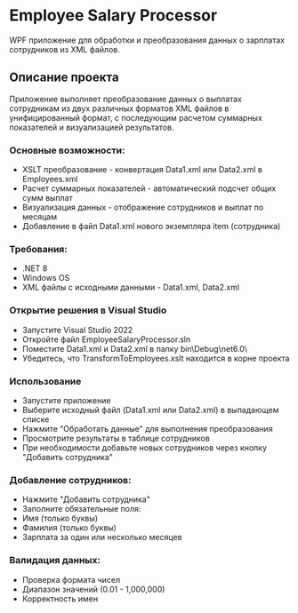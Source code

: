 # Employee Salary Processor
WPF приложение для обработки и преобразования данных о зарплатах сотрудников из XML файлов.
## Описание проекта
Приложение выполняет преобразование данных о выплатах сотрудникам из двух различных форматов XML файлов в унифицированный формат, с последующим расчетом суммарных показателей и визуализацией результатов.
### Основные возможности:
- XSLT преобразование - конвертация Data1.xml или Data2.xml в Employees.xml  
- Расчет суммарных показателей - автоматический подсчет общих сумм выплат  
- Визуализация данных - отображение сотрудников и выплат по месяцам  
- Добавление в файл Data1.xml нового экземпляра item (сотрудника)
### Требования:
- .NET 8
- Windows OS
- XML файлы с исходными данными - Data1.xml, Data2.xml
### Открытие решения в Visual Studio
- Запустите Visual Studio 2022  
- Откройте файл EmployeeSalaryProcessor.sln  
- Поместите Data1.xml и Data2.xml в папку bin\Debug\net6.0\  
- Убедитесь, что TransformToEmployees.xslt находится в корне проекта
### Использование
- Запустите приложение
- Выберите исходный файл (Data1.xml или Data2.xml) в выпадающем списке
- Нажмите "Обработать данные" для выполнения преобразования
- Просмотрите результаты в таблице сотрудников
- При необходимости добавьте новых сотрудников через кнопку "Добавить сотрудника"
### Добавление сотрудников:
- Нажмите "Добавить сотрудника"
- Заполните обязательные поля:
- Имя (только буквы)
- Фамилия (только буквы)
- Зарплата за один или несколько месяцев
### Валидация данных:  
- Проверка формата чисел  
- Диапазон значений (0.01 - 1,000,000)  
- Корректность имен
